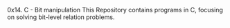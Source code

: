 0x14. C - Bit manipulation
This Repository contains programs in C, focusing on solving bit-level relation problems.
